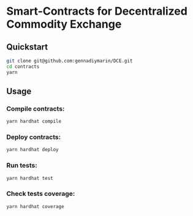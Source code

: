 # Smart-Contracts for Decentralized Commodity Exchange
## Quickstart

```sh
git clone git@github.com:gennadiymarin/DCE.git
cd contracts
yarn
```

## Usage
### Compile contracts:
```sh
yarn hardhat compile
```
### Deploy contracts:
```sh
yarn hardhat deploy
```
### Run tests:
```sh
yarn hardhat test
```
### Check tests coverage:
```sh
yarn hardhat coverage
```
